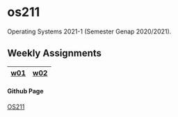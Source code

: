 # os211
Operating Systems 2021-1 (Semester Genap 2020/2021).


## Weekly Assignments
|[w01](https://muzhaffaris.github.io/os211/w01)|[w02](https://muzhaffaris.github.io/os211/w02)|
|---|---|

#### Github Page
[OS211](https://github.com/muzhaffaris/os211)
